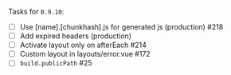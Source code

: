 Tasks for `0.9.10`:
- [ ] Use [name].[chunkhash].js for generated js (production) #218
- [ ] Add expired headers (production)
- [ ] Activate layout only on afterEach #214
- [ ] Custom layout in layouts/error.vue #172
- [ ] `build.publicPath` #25
